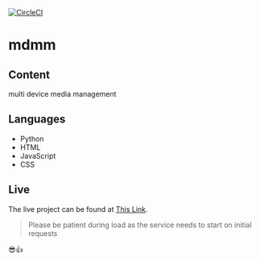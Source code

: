 [![CircleCI](https://circleci.com/gh/aminabromand/mdmm/tree/master.svg?style=svg)](https://circleci.com/gh/aminabromand/mdmm/tree/master)
# mdmm

## Content
multi device media management

## Languages
- Python
- HTML
- JavaScript
- CSS

## Live
The live project can be found at [This Link](https://mdmm.herokuapp.com/demo/slideshow).

> Please be patient during load as the service needs to start on initial requests

:sunglasses::+1:
